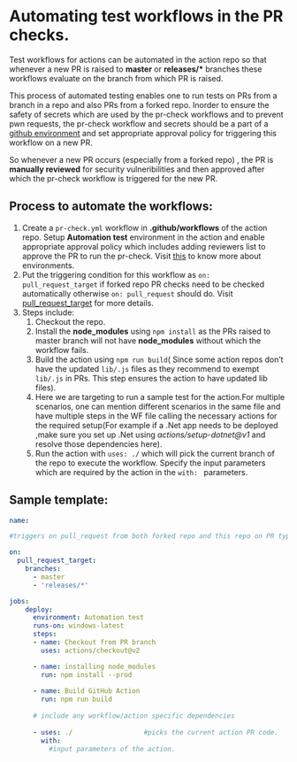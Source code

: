 # Automating test workflows in the PR checks.
Test workflows for actions can be automated in the action repo so that whenever a new PR is raised to __master__ or __releases/*__  branches these workflows evaluate on the branch from which PR is raised. <br>

This process of automated testing enables one to run tests on PRs from a branch in a repo and also  PRs from a forked repo. Inorder to ensure the safety of secrets which are used by the pr-check workflows and to prevent pwn requests, the pr-check workflow and secrets should be a part of a [github environment](https://docs.github.com/en/actions/reference/environments) and set appropriate approval policy for triggering this workflow on a new PR. <br>

So whenever a new PR occurs (especially from a forked repo) , the PR is __manually reviewed__ for security vulneribilities and then approved after which the pr-check workflow is triggered for the new PR.
    
## Process to automate the workflows: 
    
1.  Create a ```pr-check.yml``` workflow in **.github/workflows** of the action repo. Setup __Automation test__ environment in the action and enable appropriate approval policy which includes adding reviewers list to approve the PR to run the pr-check. Visit [this](https://docs.github.com/en/actions/reference/environments) to know more about environments.
2.  Put the triggering condition for this workflow as ```on: pull_request_target``` if forked repo PR checks need to be checked automatically otherwise ```on: pull_request```  should do. Visit [pull_request_target](https://docs.github.com/en/actions/reference/events-that-trigger-workflows#pull_request_target) for more details.
3. Steps include:
    1. Checkout the repo.
    2. Install the **node_modules** using ```npm install``` as the PRs raised to master branch will not have __node_modules__ without which the workflow fails.
    3. Build the action using ```npm run build```( Since some action repos don’t have the updated ```lib/.js``` files as they recommend to exempt ```lib/.js``` in PRs. This step ensures the action to have updated lib files).
    4. Here we are targeting to run a sample test for the action.For multiple scenarios, one can mention different scenarios in the same file and have multiple steps in the WF file calling the necessary actions for the required setup(For example if a .Net app needs to be deployed ,make sure you set up .Net using *actions/setup-dotnet@v1* and resolve those dependencies here).
    5. Run the action with ```uses: ./``` which will pick the current branch of the repo to execute the workflow. Specify the input parameters which are required by the action in the ```with: ``` parameters.
 

## Sample template: 

```yml
name: 

#triggers on pull_request from both forked repo and this repo on PR type opened/labeled

on:
  pull_request_target:
    branches:
      - master
      - 'releases/*'

jobs:
    deploy:
      environment: Automation test
      runs-on: windows-latest
      steps:
      - name: Checkout from PR branch  
        uses: actions/checkout@v2

      - name: installing node_modules
        run: npm install --prod
       
      - name: Build GitHub Action
        run: npm run build
          
      # include any workflow/action specific dependencies
      
      - uses: ./                  #picks the current action PR code.
        with:
          #input parameters of the action.

```
